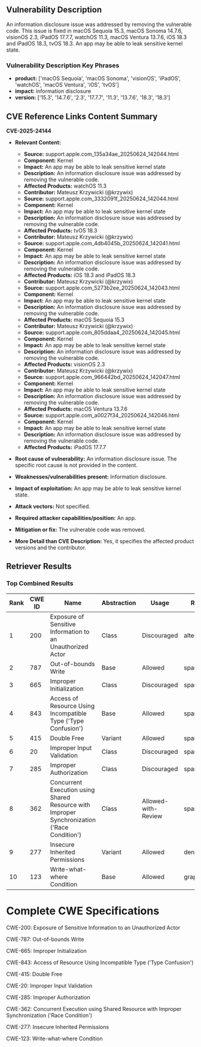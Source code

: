 ## Vulnerability Description
An information disclosure issue was addressed by removing the vulnerable code. This issue is fixed in macOS Sequoia 15.3, macOS Sonoma 14.7.6, visionOS 2.3, iPadOS 17.7.7, watchOS 11.3, macOS Ventura 13.7.6, iOS 18.3 and iPadOS 18.3, tvOS 18.3. An app may be able to leak sensitive kernel state.

### Vulnerability Description Key Phrases
- **product:** ['macOS Sequoia', 'macOS Sonoma', 'visionOS', 'iPadOS', 'watchOS', 'macOS Ventura', 'iOS', 'tvOS']
- **impact:** information disclosure
- **version:** ['15.3', '14.7.6', '2.3', '17.7.7', '11.3', '13.7.6', '18.3', '18.3']

## CVE Reference Links Content Summary
**CVE-2025-24144**

*   **Relevant Content:**

    *   **Source:** support.apple.com\_135a34ae\_20250624\_142044.html
    *   **Component:** Kernel
    *   **Impact:** An app may be able to leak sensitive kernel state
    *   **Description:** An information disclosure issue was addressed by removing the vulnerable code.
    *   **Affected Products:** watchOS 11.3
    *   **Contributor:** Mateusz Krzywicki (@krzywix)
    *   **Source:** support.apple.com\_3332091f\_20250624\_142044.html
    *   **Component:** Kernel
    *   **Impact:** An app may be able to leak sensitive kernel state
    *   **Description:** An information disclosure issue was addressed by removing the vulnerable code.
    *   **Affected Products:** tvOS 18.3
    *   **Contributor:** Mateusz Krzywicki (@krzywix)
    *   **Source:** support.apple.com\_4db4045b\_20250624\_142041.html
    *   **Component:** Kernel
    *   **Impact:** An app may be able to leak sensitive kernel state
    *   **Description:** An information disclosure issue was addressed by removing the vulnerable code.
    *   **Affected Products:** iOS 18.3 and iPadOS 18.3
    *   **Contributor:** Mateusz Krzywicki (@krzywix)
    *   **Source:** support.apple.com\_5273b2ee\_20250624\_142043.html
    *   **Component:** Kernel
    *   **Impact:** An app may be able to leak sensitive kernel state
    *   **Description:** An information disclosure issue was addressed by removing the vulnerable code.
    *   **Affected Products:** macOS Sequoia 15.3
    *   **Contributor:** Mateusz Krzywicki (@krzywix)
    *   **Source:** support.apple.com\_805ddaa4\_20250624\_142045.html
    *   **Component:** Kernel
    *   **Impact:** An app may be able to leak sensitive kernel state
    *   **Description:** An information disclosure issue was addressed by removing the vulnerable code.
    *   **Affected Products:** visionOS 2.3
    *   **Contributor:** Mateusz Krzywicki (@krzywix)
    *   **Source:** support.apple.com\_966442bd\_20250624\_142047.html
    *   **Component:** Kernel
    *   **Impact:** An app may be able to leak sensitive kernel state
    *   **Description:** An information disclosure issue was addressed by removing the vulnerable code.
    *   **Affected Products:** macOS Ventura 13.7.6
    *   **Source:** support.apple.com\_a0027f34\_20250624\_142046.html
    *   **Component:** Kernel
    *   **Impact:** An app may be able to leak sensitive kernel state
    *   **Description:** An information disclosure issue was addressed by removing the vulnerable code.
    *   **Affected Products:** iPadOS 17.7.7

*   **Root cause of vulnerability:** An information disclosure issue. The specific root cause is not provided in the content.
*   **Weaknesses/vulnerabilities present:** Information disclosure.
*   **Impact of exploitation:** An app may be able to leak sensitive kernel state.
*   **Attack vectors:** Not specified.
*   **Required attacker capabilities/position:** An app.
*   **Mitigation or fix:** The vulnerable code was removed.
*   **More Detail than CVE Description:** Yes, it specifies the affected product versions and the contributor.

## Retriever Results

### Top Combined Results

| Rank | CWE ID | Name | Abstraction | Usage  | Retrievers | Individual Scores |
|------|--------|------|-------------|-------|------------|-------------------|
| 1 | 200 | Exposure of Sensitive Information to an Unauthorized Actor | Class | Discouraged | alternate_terms | 0.800 |
| 2 | 787 | Out-of-bounds Write | Base | Allowed | sparse | 0.130 |
| 3 | 665 | Improper Initialization | Class | Discouraged | sparse | 0.126 |
| 4 | 843 | Access of Resource Using Incompatible Type ('Type Confusion') | Base | Allowed | sparse | 0.123 |
| 5 | 415 | Double Free | Variant | Allowed | sparse | 0.113 |
| 6 | 20 | Improper Input Validation | Class | Discouraged | sparse | 0.113 |
| 7 | 285 | Improper Authorization | Class | Discouraged | sparse | 0.104 |
| 8 | 362 | Concurrent Execution using Shared Resource with Improper Synchronization ('Race Condition') | Class | Allowed-with-Review | sparse | 0.104 |
| 9 | 277 | Insecure Inherited Permissions | Variant | Allowed | dense | 0.573 |
| 10 | 123 | Write-what-where Condition | Base | Allowed | graph | 0.003 |



# Complete CWE Specifications

CWE-200: Exposure of Sensitive Information to an Unauthorized Actor

CWE-787: Out-of-bounds Write

CWE-665: Improper Initialization

CWE-843: Access of Resource Using Incompatible Type ('Type Confusion')

CWE-415: Double Free

CWE-20: Improper Input Validation

CWE-285: Improper Authorization

CWE-362: Concurrent Execution using Shared Resource with Improper Synchronization ('Race Condition')

CWE-277: Insecure Inherited Permissions

CWE-123: Write-what-where Condition